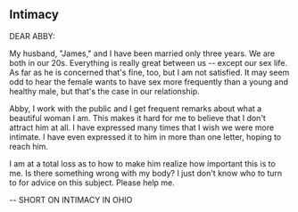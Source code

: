 ## Intimacy

DEAR ABBY: 

My husband, "James," and I have been married only three years. We are both in our 20s.
Everything is really great between us -- except our sex life. As far as he is concerned that's fine,
too, but I am not satisfied. It may seem odd to hear the female wants to have sex more frequently
than a young and healthy male, but that's the case in our relationship.

Abby, I work with the public and I get frequent remarks about what a beautiful woman I am. This
makes it hard for me to believe that I don't attract him at all. I have expressed many times that I
wish we were more intimate. I have even expressed it to him in more than one letter, hoping to
reach him.

I am at a total loss as to how to make him realize how important this is to me. Is there something
wrong with my body? I just don't know who to turn to for advice on this subject. Please help me. 

-- SHORT ON INTIMACY IN OHIO



